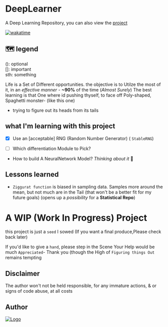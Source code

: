 # DeepLearner
A Deep Learning Repository, you can also view the [project](https://github.com/users/adamwillisXanax/projects/1/views/1)

[![wakatime](https://wakatime.com/badge/github/adamwillisXanax/DeepLearner.svg)](https://wakatime.com/badge/github/adamwillisXanax/DeepLearner)

## 🗺 legend
(): optional
<br />
[]: important
<br />
sth: something 
 

Life is a Set of Different opportunities. the objective is to Utilze the most of it, in an _effective manner_ - __~90%__ of the time (_Almost Surely_) 
The best learning is that One where id pushing thyself, to face off Poly-shaped, Spaghetti monster- (like this one) 

- trying to figure out its heads from its tails

## what I'm learning with this project

- [x]  Use an [acceptable] RNG (Random Number Generator) ( `StableRNG`)

- [ ] Which differentiation Module to Pick?
- How to build A NeuralNetwork Model?
*Thinking about it* 🤔

## Lessons learned

- `Ziggurat function` is biased in sampling data. Samples more around the mean, but not much are in the Tail (that won't be a better fit for  my future goals)
(opens up a _possibility_ for a **Statistical Repo**)

# A WIP (Work In Progress) Project
this project is just a `seed` I sowed
(If you want a final produce,Please check back later)

If you'd like to  give a `hand`,
please step in the Scene
Your Help would be much `Appreciated`-  Thank you
(though the High of `Figuring things Out` remains tempting
## Disclaimer
The author won't not be held responsible, for any immature actions, & or signs of code abuse, at all costs

## Author

[![Logo](https://github.com/adamwillisXanax/adamwillisXanax/blob/main/Assets/logo.png)
](https://github.com/adamwillisXanax/adamwillisXanax)
